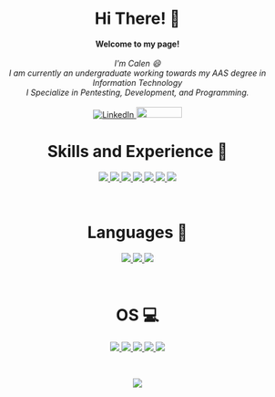 <link rel="stylesheet" href="styles.css">
<h1 align="center">Hi There! <span class="wave">👋</span></h1>

<p align="center">
    <b>Welcome to my page!</b><br><br>
    <i>
        I'm Calen 😄<br>
        I am currently an undergraduate working towards my AAS degree in Information Technology<br>
        I Specialize in Pentesting, Development, and Programming.<br>
 </i><br>
    <a href="https://www.linkedin.com/in/calen-young-b09900268/">
        <img src="https://img.shields.io/badge/LinkedIn-blue?style=flat&logo=linkedin" alt="LinkedIn">
    </a>
    <a href="https://www.nvcc.edu/">
    <img height="19" width="80" src="https://img.shields.io/badge/NVCC-white?style=flat&logo=naver&logoColor=%23deb408&labelColor=%23046a38&color=%23046a38"/>
    </a>

<br>

<h1 align="center">Skills and Experience 🧠</h1>

<a href="https://github.com/Young00001">
<p align="center"><img src="https://img.shields.io/badge/Reverse_Engineering-white?style=for-the-badge&logo=openstreetmap&logoColor=white&labelColor=red&color=red"/> <img src="https://img.shields.io/badge/Network_Reconnaissance-white?style=for-the-badge&logo=apachecassandra&logoColor=white&labelColor=rgb(121%2C%2040%2C%20169)&color=rgb(121%2C%2040%2C%20169)"/> <img src="https://img.shields.io/badge/Binary_Exploitation-black?style=for-the-badge&logo=circuitverse&logoColor=black&labelColor=rgb(157%2C%20255%2C%20179)&color=rgb(157%2C%20255%2C%20179)"/> <img src="https://img.shields.io/badge/CPU_Architecture-white?style=for-the-badge&logo=buffer&logoColor=white&labelColor=rgb(27%2C%2043%2C%20214)&color=rgb(27%2C%2043%2C%20214)"/> <img src="https://img.shields.io/badge/Python-black?style=for-the-badge&logo=python&logoColor=black&labelColor=rgb(255%2C%20171%2C%2030)&color=rgb(255%2C%20171%2C%2030)"/> <img src="https://img.shields.io/badge/Assembly-white?style=for-the-badge&logo=exercism&logoColor=white&labelColor=rgb(160%2C%2078%2C%200)&color=rgb(160%2C%2078%2C%200)"/> <img src="https://img.shields.io/badge/Malware_Analysis-black?style=for-the-badge&logo=openbugbounty&logoColor=white&labelColor=rgb(255%2C%200%2C%200)&color=rgb(255%2C%200%2C%200)"/></p>
</a>

<br>

<h1 align="center">Languages 🙊</h1>
<a href="https://github.com/Young00001">
<p align="center"><img src="https://img.shields.io/badge/Python-3776AB?style=for-the-badge&logo=python&logoColor=white"/> <img src="https://img.shields.io/badge/x86--32_Assembly-white?style=for-the-badge&logo=gnometerminal&logoColor=white&labelColor=black&color=black"/> <img src="https://img.shields.io/badge/Markdown-000000?style=for-the-badge&logo=markdown&logoColor=white"/></p>
</a>

<br>

<h1 align="center">OS 💻</h1>

<a href="https://github.com/Young00001">
<p align="center"><img src="https://img.shields.io/badge/Fedora-294172?style=for-the-badge&logo=fedora&logoColor=white" /> <img src="https://img.shields.io/badge/Kali_Linux-557C94?style=for-the-badge&logo=kali-linux&logoColor=white" /> <img src="https://img.shields.io/badge/Linux-FCC624?style=for-the-badge&logo=linux&logoColor=black" /> <img src="https://img.shields.io/badge/Ubuntu-E95420?style=for-the-badge&logo=ubuntu&logoColor=white" /> <img src="https://img.shields.io/badge/Windows-0078D6?style=for-the-badge&logo=windows&logoColor=white" /></p>
</a>

<br>

<p align="center">
  <a href="https://github.com/Young00001">
    <img src="https://komarev.com/ghpvc/?username=Young00001&color=blue&style=flat)" />
  </a>
</p>
